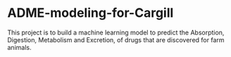 # ADME-modeling-for-Cargill

This project is to build a machine learning model to predict the Absorption, Digestion, Metabolism and Excretion, of drugs that are discovered for farm animals. 
